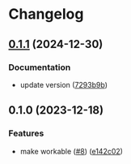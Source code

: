 # Changelog

## [0.1.1](https://github.com/Omochice/action-podeno/compare/v0.1.0...v0.1.1) (2024-12-30)


### Documentation

* update version ([7293b9b](https://github.com/Omochice/action-podeno/commit/7293b9bf83cb191a87dcf2490d29137f79689905))

## 0.1.0 (2023-12-18)


### Features

* make workable ([#8](https://github.com/Omochice/action-podeno/issues/8)) ([e142c02](https://github.com/Omochice/action-podeno/commit/e142c028be657f8189d0fc9512295fd5f7b75680))

